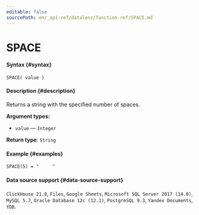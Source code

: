 ```yaml
---
editable: false
sourcePath: en/_api-ref/datalens/function-ref/SPACE.md
---
```


# SPACE



#### Syntax {#syntax}


```
SPACE( value )
```

#### Description {#description}
Returns a string with the specified number of spaces.

**Argument types:**
- `value` — `Integer`


**Return type**: `String`

#### Example {#examples}

```
SPACE(5) = "     "
```


#### Data source support {#data-source-support}

`ClickHouse 21.8`, `Files`, `Google Sheets`, `Microsoft SQL Server 2017 (14.0)`, `MySQL 5.7`, `Oracle Database 12c (12.1)`, `PostgreSQL 9.3`, `Yandex Documents`, `YDB`.
